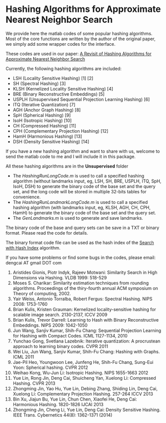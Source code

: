 
Hashing Algorithms for Approximate Nearest Neighbor Search
=============

We provide here the matlab codes of some popular hashing algorithms. Most of the core functions are written by the author of the original paper, we simply add some wrapper codes for the interface.

These codes are used in our paper: [A Revisit of Hashing Algorithms for Approximate Nearest Neighbor Search](http://arxiv.org/abs/1612.07545)

Currently, the following hashing algorithms are included:

* LSH (Locality Sensitive Hashing) [1] [2]
* SH (Spectral Hashing) [3]
* KLSH (Kernelized Locality Sensitive Hashing) [4]
* BRE (Binary Reconstructive Embeddings) [5]
* USPLH (Unsupervised Sequential Projection Learning Hashing) [6]
* ITQ (Iterative Quantization) [7]
* AGH (Anchor Graph Hashing) [8]
* SpH (Spherical Hashing) [9]
* IsoH (Isotropic Hashing) [10]
* CH (Compressed Hashing) [11]
* CPH (Complementary Projection Hashing) [12]
* HamH (Harmonious Hashing) [13]
* DSH (Density Sensitive Hashing) [14]

If you have a new hashing algorithm and want to share with us, welcome to send the matlab code to me and I will include it in this package.

All these hashing algorithms are in the **Unsupervised** folder

* The *HashingRunLongCode.m* is used to call a specified hashing algorithm (without landmarks input, eg, LSH, SH, BRE, USPLH, ITQ, SpH, IsoH, DSH) to generate the binary code of the base set and the query set, and the long code will be stored in multiple 32-bits tables for convenience.
* The *HashingRunLandmarkLongCode.m* is used to call a specified hashing algorithm (with landmarks input, eg, KLSH, AGH, CH, CPH, HamH) to generate the binary code of the base set and the query set.
* The *GenLandmarks.m* is used to generate and save landmarks.

The binary code of the base and query sets can be save in a TXT or binary format. Please read the code for details.

The binary format code file can be used as the hash index of the [Search with Hash Index](https://github.com/ZJULearning/hashingSearch) algorithm.

If you have some problems or find some bugs in the codes, please email: dengcai AT gmail DOT com



1. Aristides Gionis, Piotr Indyk, Rajeev Motwani: Similarity Search in High Dimensions via Hashing. VLDB 1999: 518-529   
2. Moses S. Charikar: Similarity estimation techniques from rounding algorithms. Proceedings of the thiry-fourth annual ACM symposium on Theory of computing, 2002.  
3. Yair Weiss, Antonio Torralba, Robert Fergus: Spectral Hashing. NIPS 2008: 1753-1760   
4. Brian Kulis, Kristen Grauman: Kernelized locality-sensitive hashing for scalable image search. 2130-2137, ICCV 2009   
5. Brian Kulis, Trevor Darrell: Learning to Hash with Binary Reconstructive Embeddings. NIPS 2009: 1042-1050   
6. Jun Wang, Sanjiv Kumar, Shih-Fu Chang: Sequential Projection Learning for Hashing with Compact Codes. ICML 1127-1134, 2010   
7. Yunchao Gong, Svetlana Lazebnik: Iterative quantization: A procrustean approach to learning binary codes. CVPR 2011   
8. Wei Liu, Jun Wang, Sanjiv Kumar, Shih-Fu Chang: Hashing with Graphs. ICML 2011   
9. Jae-Pil Heo, Youngwoon Lee, Junfeng He, Shih-Fu Chang, Sung-Eui Yoon: Spherical hashing. CVPR 2012   
10. Weihao Kong, Wu-Jun Li: Isotropic Hashing. NIPS 1655-1663 2012   
11. Yue Lin, Rong Jin, Deng Cai, Shuicheng Yan, Xuelong Li: Compressed Hashing. CVPR 2013   
12. Zhongming Jin, Yao Hu, Yue Lin, Debing Zhang, Shiding Lin, Deng Cai, Xuelong Li: Complementary Projection Hashing. 257-264 ICCV 2013   
13. Bin Xu, Jiajun Bu, Yue Lin, Chun Chen, Xiaofei He, Deng Cai: Harmonious Hashing. 1820-1826 IJCAI 2013   
14. Zhongming Jin, Cheng Li, Yue Lin, Deng Cai: Density Sensitive Hashing. IEEE Trans. Cybernetics 44(8): 1362-1371 (2014)   
